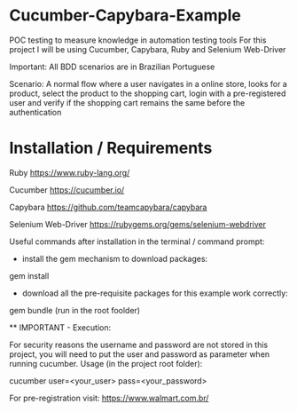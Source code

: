 # Cucumber-Capybara-Example
POC testing to measure knowledge in automation testing tools
For this project I will be using Cucumber, Capybara, Ruby and Selenium Web-Driver

Important: All BDD scenarios are in Brazilian Portuguese

Scenario:
A normal flow where a user navigates in a online store, looks for a product, select the product to the shopping cart, login with a pre-registered user and verify if the shopping cart remains the same before the authentication

# Installation / Requirements

Ruby
https://www.ruby-lang.org/

Cucumber
https://cucumber.io/

Capybara
https://github.com/teamcapybara/capybara

Selenium Web-Driver
https://rubygems.org/gems/selenium-webdriver


Useful commands after installation in the terminal / command prompt:

- install the gem mechanism to download packages:

gem install


- download all the pre-requisite packages for this example work correctly:

gem bundle (run in the root foolder)


** IMPORTANT - Execution:

For security reasons the username and password are not stored in this project, you will need to put the user and password as parameter when running cucumber. Usage (in the project root folder):

cucumber user=<your_user> pass=<your_password>


For pre-registration visit: https://www.walmart.com.br/
